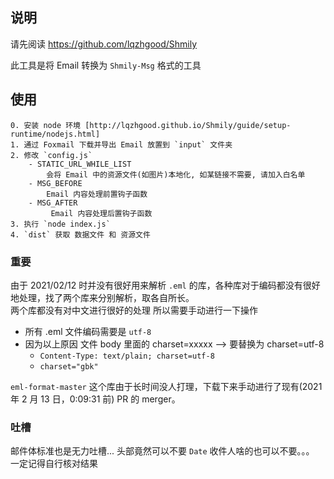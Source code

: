 ## 说明

请先阅读 https://github.com/lqzhgood/Shmily

此工具是将 Email 转换为 `Shmily-Msg` 格式的工具

## 使用

    0. 安装 node 环境 [http://lqzhgood.github.io/Shmily/guide/setup-runtime/nodejs.html]
    1. 通过 Foxmail 下载并导出 Email 放置到 `input` 文件夹
    2. 修改 `config.js`
        - STATIC_URL_WHILE_LIST
            会将 Email 中的资源文件(如图片)本地化, 如某链接不需要, 请加入白名单
        - MSG_BEFORE
            Email 内容处理前置钩子函数
        - MSG_AFTER
             Email 内容处理后置钩子函数
    3. 执行 `node index.js`
    4. `dist` 获取 数据文件 和 资源文件

### 重要

由于 2021/02/12 时并没有很好用来解析 `.eml` 的库，各种库对于编码都没有很好地处理，找了两个库来分别解析，取各自所长。<br/>
两个库都没有对中文进行很好的处理 所以需要手动进行一下操作<br/>

-   所有 .eml 文件编码需要是 `utf-8` <br/>
-   因为以上原因 文件 body 里面的 charset=xxxxx --> 要替换为 charset=utf-8
    -   `Content-Type: text/plain; charset=utf-8`
    -   `charset="gbk"`

`eml-format-master` 这个库由于长时间没人打理，下载下来手动进行了现有(2021 年 2 月 13 日，0:09:31 前) PR 的 merger。<br/>

### 吐槽

邮件体标准也是无力吐槽... 头部竟然可以不要 `Date` 收件人啥的也可以不要。。。 <br />
一定记得自行核对结果
